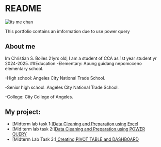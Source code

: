 # README
![its me chan](https://github.com/user-attachments/assets/971a4a82-8df7-461f-86d1-27c98024be5d)

This portfolio contains an imformation due to use power query 
## About me
Im Christian S. Boiles 21yrs old, I am a student of CCA as 1st year student yr 2024-2025.
##Education
-Elementary: Apung guidang nepomoceno elementary school.

-High school: Angeles City National Trade School.

-Senior high school: Angeles City National Trade School.

-College: City College of Angeles.

## My project:
- [Midterm lab task 1:][Data Cleaning and Preparation using Excel](https://github.com/chan-edm/README/tree/9259890d1c59cea198337ddc073058b993cad367/Midterm%20Lab%20task%201)
- [Mid term lab task 2:][Data Cleaning and Preparation using POWER QUERY](https://github.com/chan-edm/README/tree/main/Midterm%20lab%20task%202)
- [Midterm Lab Task 3:][ Creating PIVOT TABLE and DASHBOARD](https://github.com/chan-edm/README/tree/main/Midterm%20Lab%20Task%203)
